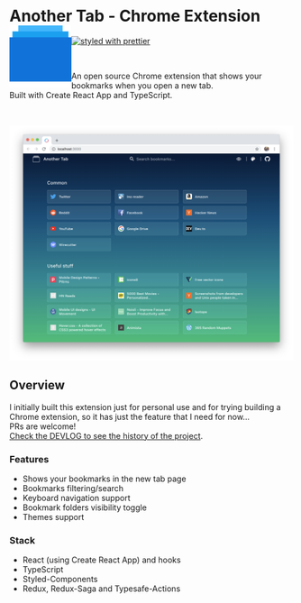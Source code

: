 &nbsp;

# Another Tab - Chrome Extension <img src="./.github/logo.svg" width="110" align="left">

[![styled with prettier](https://img.shields.io/badge/styled_with-prettier-ff69b4.svg)](https://github.com/prettier/prettier)

&nbsp;

An open source Chrome extension that shows your bookmarks when you open a new tab.  
Built with Create React App and TypeScript.   

&nbsp;

<p align="center" margin-bottom="0">
  <a href="https://github.com/mmazzarolo/chrome-another-tab" target="_blank">
    <img alt="Another Tab" width="auto" height="auto" src="./.github/2019-01-13-screenshot-dark.png">
  </a>
</p>

## Overview

I initially built this extension just for personal use and for trying building a Chrome extension, so it has just the feature that I need for now...  
PRs are welcome!   
[Check the DEVLOG to see the history of the project](./DEVLOG.md).  

### Features
- Shows your bookmarks in the new tab page
- Bookmarks filtering/search
- Keyboard navigation support
- Bookmark folders visibility toggle
- Themes support

### Stack
- React (using Create React App) and hooks
- TypeScript
- Styled-Components
- Redux, Redux-Saga and Typesafe-Actions
